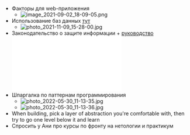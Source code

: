 - Факторы для web-приложения
	- ![image_2021-09-02_18-09-05.png](../assets/image_2021-09-02_18-09-05_1738502979834_0.png)
- Использование баз данных [тут](https://github.com/priyankavergadia/GCPSketchnote)
	- ![photo_2021-11-09_15-28-00.jpg](../assets/photo_2021-11-09_15-28-00_1738503025115_0.jpg)
- Законодательство о защите информации + [руководство](https://habr.com/ru/company/bastion/blog/595215/) ![Карта_законодательства_РФ_по_защите_информации_от_Бастион.pdf](../assets/Карта_законодательства_РФ_по_защите_информации_от_Бастион_1738503145837_0.pdf)
- Шпаргалка по паттернам программирования
	- ![photo_2022-05-30_11-13-35.jpg](../assets/photo_2022-05-30_11-13-35_1738503228460_0.jpg)
	- ![photo_2022-05-30_11-13-36.jpg](../assets/photo_2022-05-30_11-13-36_1738503239231_0.jpg)
- When building, pick a layer of abstraction you're comfortable with, then try to go one level below it and learn
- Спросить у Ани про курсы по фронту на нетологии и практикум